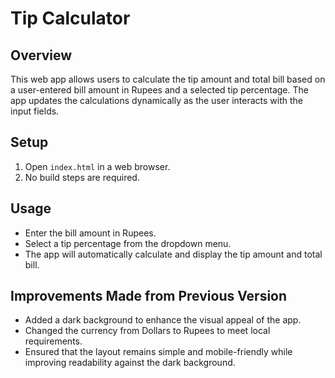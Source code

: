 # Tip Calculator

## Overview
This web app allows users to calculate the tip amount and total bill based on a user-entered bill amount in Rupees and a selected tip percentage. The app updates the calculations dynamically as the user interacts with the input fields.

## Setup
1. Open `index.html` in a web browser.
2. No build steps are required.

## Usage
- Enter the bill amount in Rupees.
- Select a tip percentage from the dropdown menu.
- The app will automatically calculate and display the tip amount and total bill.

## Improvements Made from Previous Version
- Added a dark background to enhance the visual appeal of the app.
- Changed the currency from Dollars to Rupees to meet local requirements. 
- Ensured that the layout remains simple and mobile-friendly while improving readability against the dark background.